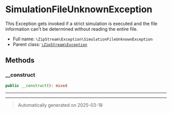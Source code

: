 
# SimulationFileUnknownException

This Exception gets invoked if a strict simulation is executed and the file
information can't be determined without reading the entire file.



* Full name: `\ZipStream\Exception\SimulationFileUnknownException`
* Parent class: [`\ZipStream\Exception`](../Exception.md)




## Methods


### __construct



```php
public __construct(): mixed
```












***


***
> Automatically generated on 2025-03-18

